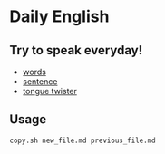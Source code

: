 # Daily English

## Try to speak everyday!
- [words](./_posts/words)
- [sentence](./_posts/sentence)
- [tongue twister](./_posts/tongue_twister)


## Usage
```
copy.sh new_file.md previous_file.md
```
